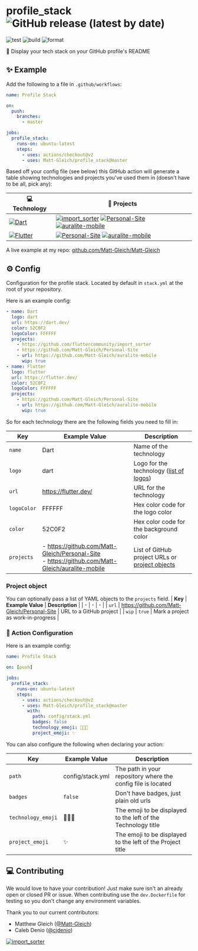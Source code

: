 # profile_stack ![GitHub release (latest by date)](https://img.shields.io/github/v/release/Matt-Gleich/profile_stack)

![test](https://github.com/Matt-Gleich/profile_stack/workflows/test/badge.svg)
![build](https://github.com/Matt-Gleich/profile_stack/workflows/build/badge.svg)
![format](https://github.com/Matt-Gleich/profile_stack/workflows/format/badge.svg)

🚀 Display your tech stack on your GitHub profile's README

## ✨ Example

Add the following to a file in `.github/workflows`:

```yml
name: Profile Stack

on:
  push:
    branches:
      - master

jobs:
  profile_stack:
    runs-on: ubuntu-latest
    steps:
      - uses: actions/checkout@v2
      - uses: Matt-Gleich/profile_stack@master
```

Based off your config file (see below) this GitHub action will generate a table showing technologies and projects you've used them in (doesn't have to be all, pick any):

| 💻 **Technology**                                                                                                                     | 🚀 **Projects**                                                                                                                                                                                                                                                                                                                                                                                                                                                                                                                                                                                         |
| ------------------------------------------------------------------------------------------------------------------------------------- | ------------------------------------------------------------------------------------------------------------------------------------------------------------------------------------------------------------------------------------------------------------------------------------------------------------------------------------------------------------------------------------------------------------------------------------------------------------------------------------------------------------------------------------------------------------------------------------------------------- |
| [![Dart](https://img.shields.io/static/v1?label=&message=Dart&color=52C0F2&logo=dart&logoColor=white)](https://dart.dev/)             | [![import_sorter](https://img.shields.io/static/v1?label=&message=import_sorter&color=000605&logo=github&logoColor=white&labelColor=000605)](https://github.com/fluttercommunity/import_sorter) [![Personal-Site](https://img.shields.io/static/v1?label=&message=Personal-Site&color=000605&logo=github&logoColor=white&labelColor=000605)](https://github.com/Matt-Gleich/Personal-Site) [![auralite-mobile](https://img.shields.io/static/v1?label=&message=auralite-mobile%20%28WIP%29&color=000605&logo=github&logoColor=white&labelColor=000605)](https://github.com/Matt-Gleich/auralite-mobile) |
| [![Flutter](https://img.shields.io/static/v1?label=&message=Flutter&color=52C0F2&logo=flutter&logoColor=white)](https://flutter.dev/) | [![Personal-Site](https://img.shields.io/static/v1?label=&message=Personal-Site&color=000605&logo=github&logoColor=white&labelColor=000605)](https://github.com/Matt-Gleich/Personal-Site) [![auralite-mobile](https://img.shields.io/static/v1?label=&message=auralite-mobile%20%28WIP%29&color=000605&logo=github&logoColor=white&labelColor=000605)](https://github.com/Matt-Gleich/auralite-mobile)                                                                                                                                                                                                 |

A live example at my repo: [github.com/Matt-Gleich/Matt-Gleich](https://github.com/Matt-Gleich/Matt-Gleich)

## ⚙️ Config

Configuration for the profile stack. Located by default in `stack.yml` at the root of your repository.

Here is an example config:

```yml
- name: Dart
  logo: dart
  url: https://dart.dev/
  color: 52C0F2
  logoColor: FFFFFF
  projects:
    - https://github.com/fluttercommunity/import_sorter
    - https://github.com/Matt-Gleich/Personal-Site
    - url: https://github.com/Matt-Gleich/auralite-mobile
      wip: true
- name: Flutter
  logo: flutter
  url: https://flutter.dev/
  color: 52C0F2
  logoColor: FFFFFF
  projects:
    - https://github.com/Matt-Gleich/Personal-Site
    - url: https://github.com/Matt-Gleich/auralite-mobile
      wip: true
```

So for each technology there are the following fields you need to fill in:

| **Key**     | **Example Value**                                                                                    | **Description**                                                     |
| ----------- | ---------------------------------------------------------------------------------------------------- | ------------------------------------------------------------------- |
| `name`      | Dart                                                                                                 | Name of the technology                                              |
| `logo`      | dart                                                                                                 | Logo for the technology ([list of logos](https://simpleicons.org/)) |
| `url`       | https://flutter.dev/                                                                                 | URL for the technology                                              |
| `logoColor` | FFFFFF                                                                                               | Hex color code for the logo color                                   |
| `color`     | 52C0F2                                                                                               | Hex color code for the background color                             |
| `projects`  | - https://github.com/Matt-Gleich/Personal-Site <br> - https://github.com/Matt-Gleich/auralite-mobile | List of GitHub project URLs or [project objects](#project-object)   |

### Project object

You can optionally pass a list of YAML objects to the `projects` field.
| **Key** | **Example Value** | **Description** |
| - | - | - |
| `url` | https://github.com/Matt-Gleich/Personal-Site | URL to a GitHub project |
| `wip` | `true` | Mark a project as work-in-progress |

### 🦎 Action Configuration

Here is an example config:

```yaml
name: Profile Stack

on: [push]

jobs:
  profile_stack:
    runs-on: ubuntu-latest
    steps:
      - uses: actions/checkout@v2
      - uses: Matt-Gleich/profile_stack@master
        with:
          path: config/stack.yml
          badges: false
          technology_emoji: 👨🏻‍💻
          project_emoji: ✨
```

You can also configure the following when declaring your action:

| **Key**            | **Example Value** | **Description**                                               |
| ------------------ | ----------------- | ------------------------------------------------------------- |
| `path`             | config/stack.yml  | The path in your repository where the config file is located  |
| `badges`           | `false`           | Don't have badges, just plain old urls                        |
| `technology_emoji` | 👨🏻‍💻                | The emoji to be displayed to the left of the Technology title |
| `project_emoji`    | ✨                | The emoji to be displayed to the left of the Project title    |

## 💻 Contributing

We would love to have your contribution! Just make sure isn't an already open or closed PR or issue. When contributing use the `dev.Dockerfile` for testing so you don't change any environment variables.

Thank you to our current contributors:

- Matthew Gleich ([@Matt-Gleich](https://github.com/Matt-Gleich))
- Caleb Denio ([@cjdenio](https://github.com/cjdenio))

[![import_sorter](https://img.shields.io/static/v1?message=import_sorter&color=000605&logo=github&logoColor=white&labelColor=000605)](https://github.com/fluttercommunity/import_sorter)
